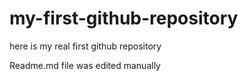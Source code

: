 # my-first-github-repository
here is my real first github repository

Readme.md file was edited manually
